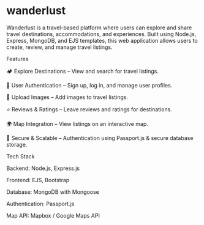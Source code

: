 ﻿# wanderlust
Wanderlust is a travel-based platform where users can explore and share travel destinations, accommodations, and experiences. Built using Node.js, Express, MongoDB, and EJS templates, this web application allows users to create, review, and manage travel listings.

Features

🏕️ Explore Destinations – View and search for travel listings.

📝 User Authentication – Sign up, log in, and manage user profiles.

📸 Upload Images – Add images to travel listings.

⭐ Reviews & Ratings – Leave reviews and ratings for destinations.

🌍 Map Integration – View listings on an interactive map.

🔐 Secure & Scalable – Authentication using Passport.js & secure database storage.

Tech Stack

Backend: Node.js, Express.js

Frontend: EJS, Bootstrap

Database: MongoDB with Mongoose

Authentication: Passport.js

Map API: Mapbox / Google Maps API
